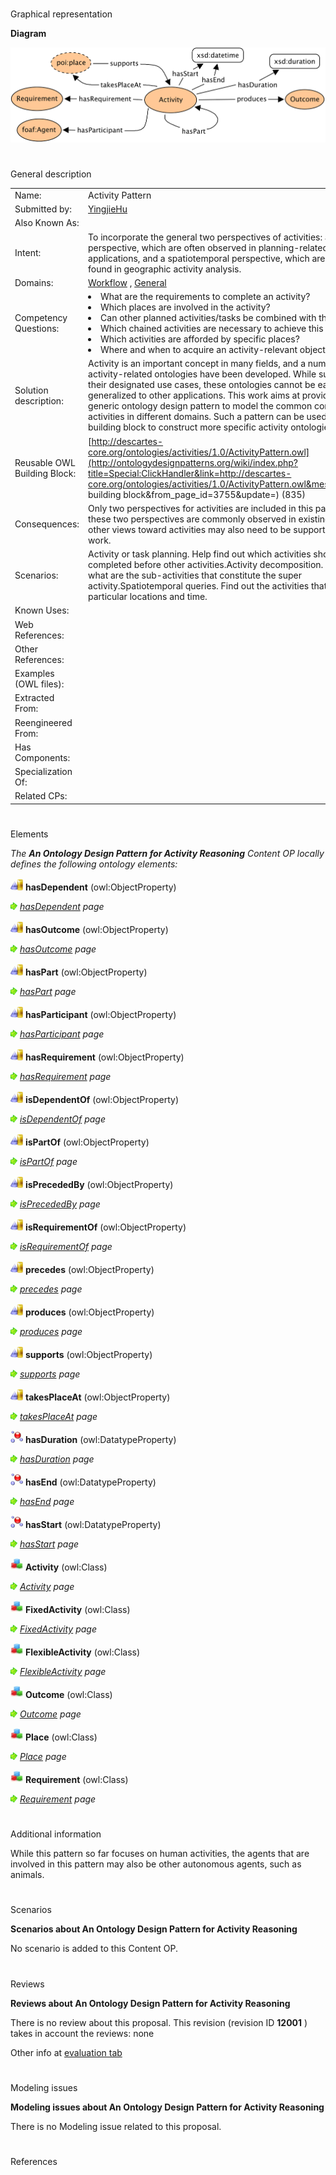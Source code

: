 # 

 Graphical representation



__Diagram__ 





[![Image:Activity3_small.png](images/d/d9/Activity3_small.png)](../Image/Activity3_small.png "Image:Activity3_small.png")





# 

 General description




|  |  |
| --- | --- |
|  Name:  |  Activity Pattern  |
|  Submitted by:  | [YingjieHu](../User/YingjieHu "User:YingjieHu")  |
|  Also Known As:  |  |
|  Intent:  |  To incorporate the general two perspectives of activities: a workflow perspective, which are often observed in planning-related applications, and a spatiotemporal perspective, which are often found in geographic activity analysis.  |
|  Domains:  | [Workflow](../Community/Workflow "Community:Workflow")  , [General](../Community/General "Community:General")  |
|  Competency Questions:  | <li>       What are the requirements to complete an activity?      </li><li>       Which places are involved in the activity?      </li><li>       Can other planned activities/tasks be combined with this activity?      </li><li>       Which chained activities are necessary to achieve this activity?      </li><li>       Which activities are afforded by specific places?      </li><li>       Where and when to acquire an activity-relevant object?      </li> |
|  Solution description:  |  Activity is an important concept in many fields, and a number of activity-related ontologies have been developed. While suitable for their designated use cases, these ontologies cannot be easily generalized to other applications. This work aims at providing a generic ontology design pattern to model the common core of activities in different domains. Such a pattern can be used as a building block to construct more specific activity ontologies.  |
|  Reusable OWL Building Block:  | [http://descartes-core.org/ontologies/activities/1.0/ActivityPattern.owl](http://ontologydesignpatterns.org/wiki/index.php?title=Special:ClickHandler&link=http://descartes-core.org/ontologies/activities/1.0/ActivityPattern.owl&message=OWL building block&from_page_id=3755&update=)  (835)  |
|  Consequences:  |  Only two perspectives for activities are included in this pattern. While these two perspectives are commonly observed in existing work, other views toward activities may also need to be supported in future work.  |
|  Scenarios:  |  Activity or task planning. Help find out which activities should be completed before other activities.Activity decomposition. Find out what are the sub-activities that constitute the super activity.Spatiotemporal queries. Find out the activities that happen at particular locations and time.  |
|  Known Uses:  |  |
|  Web References:  |  |
|  Other References:  |  |
|  Examples (OWL files):  |  |
|  Extracted From:  |  |
|  Reengineered From:  |  |
|  Has Components:  |  |
|  Specialization Of:  |  |
|  Related CPs:  |  |



  





# 

 Elements



_The
 __An Ontology Design Pattern for Activity Reasoning__ 
 Content OP locally defines the following ontology elements:_ 





[![ObjectProperty](images/thumb/c/c3/ObjectProperty.gif/20px-ObjectProperty.gif)](../Image/ObjectProperty.gif "ObjectProperty")
__hasDependent__ 
 (owl:ObjectProperty)
 
[![](images/thumb/8/87/ArrowRight.gif/11px-ArrowRight.gif)](../Image/ArrowRight.gif "ArrowRight.gif")
_[hasDependent](../Submissions/An_Ontology_Design_Pattern_for_Activity_Reasoning/hasDependent "Submissions:An Ontology Design Pattern for Activity Reasoning/hasDependent") 
 page_ 



[![ObjectProperty](images/thumb/c/c3/ObjectProperty.gif/20px-ObjectProperty.gif)](../Image/ObjectProperty.gif "ObjectProperty")
__hasOutcome__ 
 (owl:ObjectProperty)
 
[![](images/thumb/8/87/ArrowRight.gif/11px-ArrowRight.gif)](../Image/ArrowRight.gif "ArrowRight.gif")
_[hasOutcome](../Submissions/An_Ontology_Design_Pattern_for_Activity_Reasoning/hasOutcome "Submissions:An Ontology Design Pattern for Activity Reasoning/hasOutcome") 
 page_ 



[![ObjectProperty](images/thumb/c/c3/ObjectProperty.gif/20px-ObjectProperty.gif)](../Image/ObjectProperty.gif "ObjectProperty")
__hasPart__ 
 (owl:ObjectProperty)
 
[![](images/thumb/8/87/ArrowRight.gif/11px-ArrowRight.gif)](../Image/ArrowRight.gif "ArrowRight.gif")
_[hasPart](../Submissions/An_Ontology_Design_Pattern_for_Activity_Reasoning/hasPart "Submissions:An Ontology Design Pattern for Activity Reasoning/hasPart") 
 page_ 



[![ObjectProperty](images/thumb/c/c3/ObjectProperty.gif/20px-ObjectProperty.gif)](../Image/ObjectProperty.gif "ObjectProperty")
__hasParticipant__ 
 (owl:ObjectProperty)
 
[![](images/thumb/8/87/ArrowRight.gif/11px-ArrowRight.gif)](../Image/ArrowRight.gif "ArrowRight.gif")
_[hasParticipant](../Submissions/An_Ontology_Design_Pattern_for_Activity_Reasoning/hasParticipant "Submissions:An Ontology Design Pattern for Activity Reasoning/hasParticipant") 
 page_ 



[![ObjectProperty](images/thumb/c/c3/ObjectProperty.gif/20px-ObjectProperty.gif)](../Image/ObjectProperty.gif "ObjectProperty")
__hasRequirement__ 
 (owl:ObjectProperty)
 
[![](images/thumb/8/87/ArrowRight.gif/11px-ArrowRight.gif)](../Image/ArrowRight.gif "ArrowRight.gif")
_[hasRequirement](../Submissions/An_Ontology_Design_Pattern_for_Activity_Reasoning/hasRequirement "Submissions:An Ontology Design Pattern for Activity Reasoning/hasRequirement") 
 page_ 



[![ObjectProperty](images/thumb/c/c3/ObjectProperty.gif/20px-ObjectProperty.gif)](../Image/ObjectProperty.gif "ObjectProperty")
__isDependentOf__ 
 (owl:ObjectProperty)
 
[![](images/thumb/8/87/ArrowRight.gif/11px-ArrowRight.gif)](../Image/ArrowRight.gif "ArrowRight.gif")
_[isDependentOf](../Submissions/An_Ontology_Design_Pattern_for_Activity_Reasoning/isDependentOf "Submissions:An Ontology Design Pattern for Activity Reasoning/isDependentOf") 
 page_ 



[![ObjectProperty](images/thumb/c/c3/ObjectProperty.gif/20px-ObjectProperty.gif)](../Image/ObjectProperty.gif "ObjectProperty")
__isPartOf__ 
 (owl:ObjectProperty)
 
[![](images/thumb/8/87/ArrowRight.gif/11px-ArrowRight.gif)](../Image/ArrowRight.gif "ArrowRight.gif")
_[isPartOf](../Submissions/An_Ontology_Design_Pattern_for_Activity_Reasoning/isPartOf "Submissions:An Ontology Design Pattern for Activity Reasoning/isPartOf") 
 page_ 



[![ObjectProperty](images/thumb/c/c3/ObjectProperty.gif/20px-ObjectProperty.gif)](../Image/ObjectProperty.gif "ObjectProperty")
__isPrecededBy__ 
 (owl:ObjectProperty)
 
[![](images/thumb/8/87/ArrowRight.gif/11px-ArrowRight.gif)](../Image/ArrowRight.gif "ArrowRight.gif")
_[isPrecededBy](../Submissions/An_Ontology_Design_Pattern_for_Activity_Reasoning/isPrecededBy "Submissions:An Ontology Design Pattern for Activity Reasoning/isPrecededBy") 
 page_ 



[![ObjectProperty](images/thumb/c/c3/ObjectProperty.gif/20px-ObjectProperty.gif)](../Image/ObjectProperty.gif "ObjectProperty")
__isRequirementOf__ 
 (owl:ObjectProperty)
 
[![](images/thumb/8/87/ArrowRight.gif/11px-ArrowRight.gif)](../Image/ArrowRight.gif "ArrowRight.gif")
_[isRequirementOf](../Submissions/An_Ontology_Design_Pattern_for_Activity_Reasoning/isRequirementOf "Submissions:An Ontology Design Pattern for Activity Reasoning/isRequirementOf") 
 page_ 



[![ObjectProperty](images/thumb/c/c3/ObjectProperty.gif/20px-ObjectProperty.gif)](../Image/ObjectProperty.gif "ObjectProperty")
__precedes__ 
 (owl:ObjectProperty)
 
[![](images/thumb/8/87/ArrowRight.gif/11px-ArrowRight.gif)](../Image/ArrowRight.gif "ArrowRight.gif")
_[precedes](../Submissions/An_Ontology_Design_Pattern_for_Activity_Reasoning/precedes "Submissions:An Ontology Design Pattern for Activity Reasoning/precedes") 
 page_ 



[![ObjectProperty](images/thumb/c/c3/ObjectProperty.gif/20px-ObjectProperty.gif)](../Image/ObjectProperty.gif "ObjectProperty")
__produces__ 
 (owl:ObjectProperty)
 
[![](images/thumb/8/87/ArrowRight.gif/11px-ArrowRight.gif)](../Image/ArrowRight.gif "ArrowRight.gif")
_[produces](../Submissions/An_Ontology_Design_Pattern_for_Activity_Reasoning/produces "Submissions:An Ontology Design Pattern for Activity Reasoning/produces") 
 page_ 



[![ObjectProperty](images/thumb/c/c3/ObjectProperty.gif/20px-ObjectProperty.gif)](../Image/ObjectProperty.gif "ObjectProperty")
__supports__ 
 (owl:ObjectProperty)
 
[![](images/thumb/8/87/ArrowRight.gif/11px-ArrowRight.gif)](../Image/ArrowRight.gif "ArrowRight.gif")
_[supports](../Submissions/An_Ontology_Design_Pattern_for_Activity_Reasoning/supports "Submissions:An Ontology Design Pattern for Activity Reasoning/supports") 
 page_ 



[![ObjectProperty](images/thumb/c/c3/ObjectProperty.gif/20px-ObjectProperty.gif)](../Image/ObjectProperty.gif "ObjectProperty")
__takesPlaceAt__ 
 (owl:ObjectProperty)
 
[![](images/thumb/8/87/ArrowRight.gif/11px-ArrowRight.gif)](../Image/ArrowRight.gif "ArrowRight.gif")
_[takesPlaceAt](../Submissions/An_Ontology_Design_Pattern_for_Activity_Reasoning/takesPlaceAt "Submissions:An Ontology Design Pattern for Activity Reasoning/takesPlaceAt") 
 page_ 



[![DatatypeProperty](images/thumb/a/a5/DatatypeProperty.gif/20px-DatatypeProperty.gif)](../Image/DatatypeProperty.gif "DatatypeProperty")
__hasDuration__ 
 (owl:DatatypeProperty)
 
[![](images/thumb/8/87/ArrowRight.gif/11px-ArrowRight.gif)](../Image/ArrowRight.gif "ArrowRight.gif")
_[hasDuration](../Submissions/An_Ontology_Design_Pattern_for_Activity_Reasoning/hasDuration "Submissions:An Ontology Design Pattern for Activity Reasoning/hasDuration") 
 page_ 



[![DatatypeProperty](images/thumb/a/a5/DatatypeProperty.gif/20px-DatatypeProperty.gif)](../Image/DatatypeProperty.gif "DatatypeProperty")
__hasEnd__ 
 (owl:DatatypeProperty)
 
[![](images/thumb/8/87/ArrowRight.gif/11px-ArrowRight.gif)](../Image/ArrowRight.gif "ArrowRight.gif")
_[hasEnd](../Submissions/An_Ontology_Design_Pattern_for_Activity_Reasoning/hasEnd "Submissions:An Ontology Design Pattern for Activity Reasoning/hasEnd") 
 page_ 



[![DatatypeProperty](images/thumb/a/a5/DatatypeProperty.gif/20px-DatatypeProperty.gif)](../Image/DatatypeProperty.gif "DatatypeProperty")
__hasStart__ 
 (owl:DatatypeProperty)
 
[![](images/thumb/8/87/ArrowRight.gif/11px-ArrowRight.gif)](../Image/ArrowRight.gif "ArrowRight.gif")
_[hasStart](../Submissions/An_Ontology_Design_Pattern_for_Activity_Reasoning/hasStart "Submissions:An Ontology Design Pattern for Activity Reasoning/hasStart") 
 page_ 



[![Class](images/thumb/2/27/Class.gif/20px-Class.gif)](../Image/Class.gif "Class")
__Activity__ 
 (owl:Class)
 
[![](images/thumb/8/87/ArrowRight.gif/11px-ArrowRight.gif)](../Image/ArrowRight.gif "ArrowRight.gif")
_[Activity](../Submissions/An_Ontology_Design_Pattern_for_Activity_Reasoning/Activity "Submissions:An Ontology Design Pattern for Activity Reasoning/Activity") 
 page_ 



[![Class](images/thumb/2/27/Class.gif/20px-Class.gif)](../Image/Class.gif "Class")
__FixedActivity__ 
 (owl:Class)
 
[![](images/thumb/8/87/ArrowRight.gif/11px-ArrowRight.gif)](../Image/ArrowRight.gif "ArrowRight.gif")
_[FixedActivity](../Submissions/An_Ontology_Design_Pattern_for_Activity_Reasoning/FixedActivity "Submissions:An Ontology Design Pattern for Activity Reasoning/FixedActivity") 
 page_ 



[![Class](images/thumb/2/27/Class.gif/20px-Class.gif)](../Image/Class.gif "Class")
__FlexibleActivity__ 
 (owl:Class)
 
[![](images/thumb/8/87/ArrowRight.gif/11px-ArrowRight.gif)](../Image/ArrowRight.gif "ArrowRight.gif")
_[FlexibleActivity](../Submissions/An_Ontology_Design_Pattern_for_Activity_Reasoning/FlexibleActivity "Submissions:An Ontology Design Pattern for Activity Reasoning/FlexibleActivity") 
 page_ 



[![Class](images/thumb/2/27/Class.gif/20px-Class.gif)](../Image/Class.gif "Class")
__Outcome__ 
 (owl:Class)
 
[![](images/thumb/8/87/ArrowRight.gif/11px-ArrowRight.gif)](../Image/ArrowRight.gif "ArrowRight.gif")
_[Outcome](Submissions%253AAn_Ontology_Design_Pattern_for_Activity_Reasoning/Outcome.html "Submissions:An Ontology Design Pattern for Activity Reasoning/Outcome") 
 page_ 



[![Class](images/thumb/2/27/Class.gif/20px-Class.gif)](../Image/Class.gif "Class")
__Place__ 
 (owl:Class)
 
[![](images/thumb/8/87/ArrowRight.gif/11px-ArrowRight.gif)](../Image/ArrowRight.gif "ArrowRight.gif")
_[Place](../Submissions/An_Ontology_Design_Pattern_for_Activity_Reasoning/Place "Submissions:An Ontology Design Pattern for Activity Reasoning/Place") 
 page_ 



[![Class](images/thumb/2/27/Class.gif/20px-Class.gif)](../Image/Class.gif "Class")
__Requirement__ 
 (owl:Class)
 
[![](images/thumb/8/87/ArrowRight.gif/11px-ArrowRight.gif)](../Image/ArrowRight.gif "ArrowRight.gif")
_[Requirement](../Submissions/An_Ontology_Design_Pattern_for_Activity_Reasoning/Requirement "Submissions:An Ontology Design Pattern for Activity Reasoning/Requirement") 
 page_ 


# 

 Additional information



 While this pattern so far focuses on human activities, the agents that are involved in this pattern may also be other autonomous agents, such as animals.
 



# 

 Scenarios




__Scenarios about An Ontology Design Pattern for Activity Reasoning__ 


 No scenario is added to this Content OP.
 




# 

 Reviews




__Reviews about An Ontology Design Pattern for Activity Reasoning__ 


 There is no review about this proposal.
This revision (revision ID
 __12001__ 
 ) takes in account the reviews: none
 



 Other info at
 [evaluation tab](http://ontologydesignpatterns.org/wiki/index.php?title=Submissions:An_Ontology_Design_Pattern_for_Activity_Reasoning&action=evaluation "http://ontologydesignpatterns.org/wiki/index.php?title=Submissions:An_Ontology_Design_Pattern_for_Activity_Reasoning&action=evaluation") 





  





# 

 Modeling issues




__Modeling issues about An Ontology Design Pattern for Activity Reasoning__ 


 There is no Modeling issue related to this proposal.
 




  





# 

 References